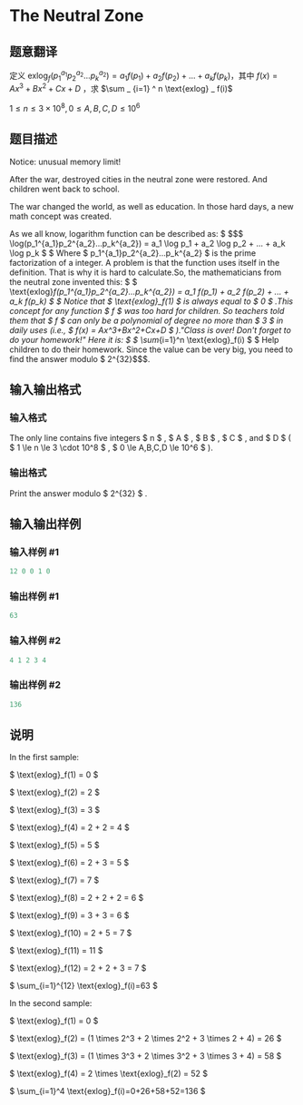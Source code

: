 # The Neutral Zone

## 题意翻译

定义 $\text{exlog} _ f(p _ 1^{a _ 1}p _ 2^{a _ 2}...p _ k^{a _ 2}) = a _ 1 f(p _ 1) + a _ 2 f(p _ 2) + ... + a _ k f(p _ k)$，其中 $f(x)=Ax^3+Bx^2+Cx+D$ ，求 $\sum _ {i=1} ^ n \text{exlog} _ f(i)$

$1 \le n \le 3 \times 10 ^ 8,0 \le A,B,C,D \le 10 ^ 6$

## 题目描述

Notice: unusual memory limit!

After the war, destroyed cities in the neutral zone were restored. And children went back to school.

The war changed the world, as well as education. In those hard days, a new math concept was created.

As we all know, logarithm function can be described as: $ $$$ \log(p_1^{a_1}p_2^{a_2}...p_k^{a_2}) = a_1 \log p_1 + a_2 \log p_2 + ... + a_k \log p_k $ $ Where $ p\_1^{a\_1}p\_2^{a\_2}...p\_k^{a\_2} $ is the prime factorization of a integer. A problem is that the function uses itself in the definition. That is why it is hard to calculate.So, the mathematicians from the neutral zone invented this: $ $ \text{exlog}_f(p_1^{a_1}p_2^{a_2}...p_k^{a_2}) = a_1 f(p_1) + a_2 f(p_2) + ... + a_k f(p_k) $ $ Notice that $ \\text{exlog}\_f(1) $ is always equal to $ 0 $ .This concept for any function $ f $ was too hard for children. So teachers told them that $ f $ can only be a polynomial of degree no more than $ 3 $ in daily uses (i.e., $ f(x) = Ax^3+Bx^2+Cx+D $ )."Class is over! Don't forget to do your homework!" Here it is: $ $ \sum_{i=1}^n \text{exlog}_f(i) $ $ Help children to do their homework. Since the value can be very big, you need to find the answer modulo $ 2^{32}$$$.

## 输入输出格式

### 输入格式

The only line contains five integers $ n $ , $ A $ , $ B $ , $ C $ , and $ D $ ( $ 1 \le n \le 3 \cdot 10^8 $ , $ 0 \le A,B,C,D \le 10^6 $ ).

### 输出格式

Print the answer modulo $ 2^{32} $ .

## 输入输出样例

### 输入样例 #1

```cpp
12 0 0 1 0

```
### 输出样例 #1

```cpp
63

```
### 输入样例 #2

```cpp
4 1 2 3 4

```
### 输出样例 #2

```cpp
136

```
## 说明

In the first sample:

$ \text{exlog}_f(1) = 0 $

$ \text{exlog}_f(2) = 2 $

$ \text{exlog}_f(3) = 3 $

$ \text{exlog}_f(4) = 2 + 2 = 4 $

$ \text{exlog}_f(5) = 5 $

$ \text{exlog}_f(6) = 2 + 3 = 5 $

$ \text{exlog}_f(7) = 7 $

$ \text{exlog}_f(8) = 2 + 2 + 2 = 6 $

$ \text{exlog}_f(9) = 3 + 3 = 6 $

$ \text{exlog}_f(10) = 2 + 5 = 7 $

$ \text{exlog}_f(11) = 11 $

$ \text{exlog}_f(12) = 2 + 2 + 3 = 7 $

$ \sum_{i=1}^{12} \text{exlog}_f(i)=63 $

In the second sample:

$ \text{exlog}_f(1) = 0 $

$ \text{exlog}_f(2) = (1 \times 2^3 + 2 \times 2^2 + 3 \times 2 + 4) = 26 $

$ \text{exlog}_f(3) = (1 \times 3^3 + 2 \times 3^2 + 3 \times 3 + 4) = 58 $

$ \text{exlog}_f(4) = 2 \times \text{exlog}_f(2) = 52 $

$ \sum_{i=1}^4 \text{exlog}_f(i)=0+26+58+52=136 $

